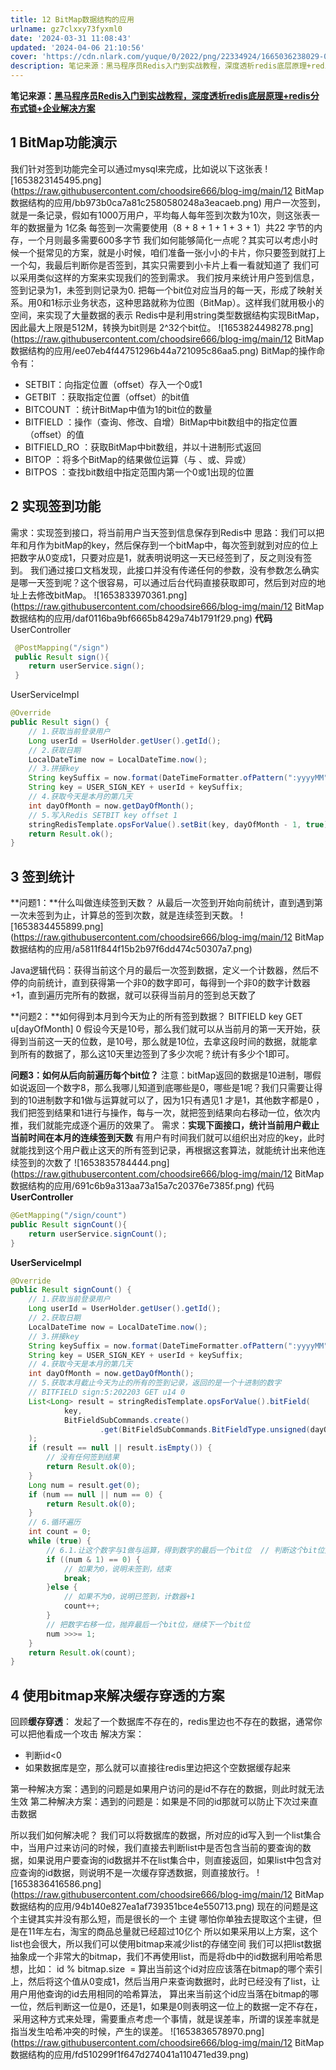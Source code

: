 ```yaml
---
title: 12 BitMap数据结构的应用
urlname: gz7clxxy73fyxml0
date: '2024-03-31 11:08:43'
updated: '2024-04-06 21:10:56'
cover: 'https://cdn.nlark.com/yuque/0/2022/png/22334924/1665036238029-0a64b7cf-49b8-4416-ade5-7b60433f71da.png'
description: 笔记来源：黑马程序员Redis入门到实战教程，深度透析redis底层原理+redis分布式锁+企业解决方案1 BitMap功能演示我们针对签到功能完全可以通过mysql来完成，比如说以下这张表用户一次签到，就是一条记录，假如有1000万用户，平均每人每年签到次数为10次，则这张表一年的数据量为...
---
```

**笔记来源：**[**黑马程序员Redis入门到实战教程，深度透析redis底层原理+redis分布式锁+企业解决方案**](https://www.bilibili.com/video/BV1cr4y1671t/?spm_id_from=333.337.search-card.all.click&vd_source=e8046ccbdc793e09a75eb61fe8e84a30)
## 1 BitMap功能演示
我们针对签到功能完全可以通过mysql来完成，比如说以下这张表
![1653823145495.png](https://raw.githubusercontent.com/choodsire666/blog-img/main/12 BitMap数据结构的应用/bb973b0ca7a81c2580580248a3eacaeb.png)
用户一次签到，就是一条记录，假如有1000万用户，平均每人每年签到次数为10次，则这张表一年的数据量为 1亿条
每签到一次需要使用（8 + 8 + 1 + 1 + 3 + 1）共22 字节的内存，一个月则最多需要600多字节
我们如何能够简化一点呢？其实可以考虑小时候一个挺常见的方案，就是小时候，咱们准备一张小小的卡片，你只要签到就打上一个勾，我最后判断你是否签到，其实只需要到小卡片上看一看就知道了
我们可以采用类似这样的方案来实现我们的签到需求。
我们按月来统计用户签到信息，签到记录为1，未签到则记录为0.
把每一个bit位对应当月的每一天，形成了映射关系。用0和1标示业务状态，这种思路就称为位图（BitMap）。这样我们就用极小的空间，来实现了大量数据的表示
Redis中是利用string类型数据结构实现BitMap，因此最大上限是512M，转换为bit则是 2^32个bit位。
![1653824498278.png](https://raw.githubusercontent.com/choodsire666/blog-img/main/12 BitMap数据结构的应用/ee07eb4f44751296b44a721095c86aa5.png)
BitMap的操作命令有：

- SETBIT：向指定位置（offset）存入一个0或1
- GETBIT ：获取指定位置（offset）的bit值
- BITCOUNT ：统计BitMap中值为1的bit位的数量
- BITFIELD ：操作（查询、修改、自增）BitMap中bit数组中的指定位置（offset）的值
- BITFIELD_RO ：获取BitMap中bit数组，并以十进制形式返回
- BITOP ：将多个BitMap的结果做位运算（与 、或、异或）
- BITPOS ：查找bit数组中指定范围内第一个0或1出现的位置
## 2 实现签到功能
需求：实现签到接口，将当前用户当天签到信息保存到Redis中
思路：我们可以把年和月作为bitMap的key，然后保存到一个bitMap中，每次签到就到对应的位上把数字从0变成1，只要对应是1，就表明说明这一天已经签到了，反之则没有签到。
我们通过接口文档发现，此接口并没有传递任何的参数，没有参数怎么确实是哪一天签到呢？这个很容易，可以通过后台代码直接获取即可，然后到对应的地址上去修改bitMap。
![1653833970361.png](https://raw.githubusercontent.com/choodsire666/blog-img/main/12 BitMap数据结构的应用/daf0116ba9bf6665b8429a74b1791f29.png)
**代码**
UserController
```java
 @PostMapping("/sign")
 public Result sign(){
    return userService.sign();
 }
```
UserServiceImpl
```java
@Override
public Result sign() {
    // 1.获取当前登录用户
    Long userId = UserHolder.getUser().getId();
    // 2.获取日期
    LocalDateTime now = LocalDateTime.now();
    // 3.拼接key
    String keySuffix = now.format(DateTimeFormatter.ofPattern(":yyyyMM"));
    String key = USER_SIGN_KEY + userId + keySuffix;
    // 4.获取今天是本月的第几天
    int dayOfMonth = now.getDayOfMonth();
    // 5.写入Redis SETBIT key offset 1
    stringRedisTemplate.opsForValue().setBit(key, dayOfMonth - 1, true);
    return Result.ok();
}
```

## 3 签到统计
**问题1：**什么叫做连续签到天数？
从最后一次签到开始向前统计，直到遇到第一次未签到为止，计算总的签到次数，就是连续签到天数。
![1653834455899.png](https://raw.githubusercontent.com/choodsire666/blog-img/main/12 BitMap数据结构的应用/a5811f844f15b2b97f6dd474c50307a7.png)

Java逻辑代码：获得当前这个月的最后一次签到数据，定义一个计数器，然后不停的向前统计，直到获得第一个非0的数字即可，每得到一个非0的数字计数器+1，直到遍历完所有的数据，就可以获得当前月的签到总天数了

**问题2：**如何得到本月到今天为止的所有签到数据？
BITFIELD key GET u[dayOfMonth] 0
假设今天是10号，那么我们就可以从当前月的第一天开始，获得到当前这一天的位数，是10号，那么就是10位，去拿这段时间的数据，就能拿到所有的数据了，那么这10天里边签到了多少次呢？统计有多少个1即可。

**问题3：如何从后向前遍历每个bit位？**
注意：bitMap返回的数据是10进制，哪假如说返回一个数字8，那么我哪儿知道到底哪些是0，哪些是1呢？我们只需要让得到的10进制数字和1做与运算就可以了，因为1只有遇见1 才是1，其他数字都是0 ，我们把签到结果和1进行与操作，每与一次，就把签到结果向右移动一位，依次内推，我们就能完成逐个遍历的效果了。
需求：**实现下面接口，统计当前用户截止当前时间在本月的连续签到天数**
有用户有时间我们就可以组织出对应的key，此时就能找到这个用户截止这天的所有签到记录，再根据这套算法，就能统计出来他连续签到的次数了
![1653835784444.png](https://raw.githubusercontent.com/choodsire666/blog-img/main/12 BitMap数据结构的应用/691c6b9a313aa73a15a7c20376e7385f.png)
代码
**UserController**
```java
@GetMapping("/sign/count")
public Result signCount(){
    return userService.signCount();
}
```

**UserServiceImpl**
```java
@Override
public Result signCount() {
    // 1.获取当前登录用户
    Long userId = UserHolder.getUser().getId();
    // 2.获取日期
    LocalDateTime now = LocalDateTime.now();
    // 3.拼接key
    String keySuffix = now.format(DateTimeFormatter.ofPattern(":yyyyMM"));
    String key = USER_SIGN_KEY + userId + keySuffix;
    // 4.获取今天是本月的第几天
    int dayOfMonth = now.getDayOfMonth();
    // 5.获取本月截止今天为止的所有的签到记录，返回的是一个十进制的数字 
    // BITFIELD sign:5:202203 GET u14 0
    List<Long> result = stringRedisTemplate.opsForValue().bitField(
            key,
            BitFieldSubCommands.create()
                    .get(BitFieldSubCommands.BitFieldType.unsigned(dayOfMonth)).valueAt(0)
    );
    if (result == null || result.isEmpty()) {
        // 没有任何签到结果
        return Result.ok(0);
    }
    Long num = result.get(0);
    if (num == null || num == 0) {
        return Result.ok(0);
    }
    // 6.循环遍历
    int count = 0;
    while (true) {
        // 6.1.让这个数字与1做与运算，得到数字的最后一个bit位  // 判断这个bit位是否为0
        if ((num & 1) == 0) {
            // 如果为0，说明未签到，结束
            break;
        }else {
            // 如果不为0，说明已签到，计数器+1
            count++;
        }
        // 把数字右移一位，抛弃最后一个bit位，继续下一个bit位
        num >>>= 1;
    }
    return Result.ok(count);
}
```

## 4 使用bitmap来解决缓存穿透的方案
回顾**缓存穿透**：
发起了一个数据库不存在的，redis里边也不存在的数据，通常你可以把他看成一个攻击
解决方案：

-  判断id<0 
-  如果数据库是空，那么就可以直接往redis里边把这个空数据缓存起来 

第一种解决方案：遇到的问题是如果用户访问的是id不存在的数据，则此时就无法生效
第二种解决方案：遇到的问题是：如果是不同的id那就可以防止下次过来直击数据

所以我们如何解决呢？
我们可以将数据库的数据，所对应的id写入到一个list集合中，当用户过来访问的时候，我们直接去判断list中是否包含当前的要查询的数据，如果说用户要查询的id数据并不在list集合中，则直接返回，如果list中包含对应查询的id数据，则说明不是一次缓存穿透数据，则直接放行。
![1653836416586.png](https://raw.githubusercontent.com/choodsire666/blog-img/main/12 BitMap数据结构的应用/94b140e827ea1af739351bce4e550713.png)
现在的问题是这个主键其实并没有那么短，而是很长的一个 主键
哪怕你单独去提取这个主键，但是在11年左右，淘宝的商品总量就已经超过10亿个
所以如果采用以上方案，这个list也会很大，所以我们可以使用bitmap来减少list的存储空间
我们可以把list数据抽象成一个非常大的bitmap，我们不再使用list，而是将db中的id数据利用哈希思想，比如：
id % bitmap.size  = 算出当前这个id对应应该落在bitmap的哪个索引上，然后将这个值从0变成1，然后当用户来查询数据时，此时已经没有了list，让用户用他查询的id去用相同的哈希算法， 算出来当前这个id应当落在bitmap的哪一位，然后判断这一位是0，还是1，如果是0则表明这一位上的数据一定不存在，  采用这种方式来处理，需要重点考虑一个事情，就是误差率，所谓的误差率就是指当发生哈希冲突的时候，产生的误差。
![1653836578970.png](https://raw.githubusercontent.com/choodsire666/blog-img/main/12 BitMap数据结构的应用/fd510299f1f647d274041a110471ed39.png)
